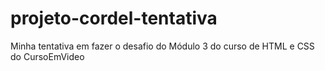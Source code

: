 # projeto-cordel-tentativa
Minha tentativa em fazer o desafio do Módulo 3 do curso de HTML e CSS do CursoEmVideo
